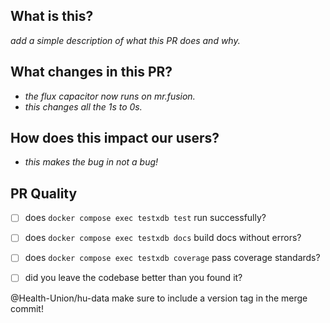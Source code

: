 ## What is this? 
_add a simple description of what this PR does and why._

## What changes in this PR? 
* _the flux capacitor now runs on mr.fusion._
* _this changes all the 1s to 0s._

## How does this impact our users?
* _this makes the bug in <link> not a bug!_

## PR Quality
- [ ] does `docker compose exec testxdb test` run successfully?
- [ ] does `docker compose exec testxdb docs` build docs without errors?
- [ ] does `docker compose exec testxdb coverage` pass coverage standards?
- [ ] did you leave the codebase better than you found it? 




@Health-Union/hu-data make sure to include a version tag in the merge commit!